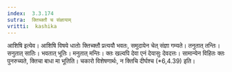 ```yaml
---
index:  3.3.174
sutra:  क्तिच्क्तौ च संज्ञायाम्
vritti:  kashika 
---
```


आशिषि इत्येव। आशिषि विषये धातोः क्तिच्क्तौ प्रत्ययौ भवतः, समुदायेन चेत् संज्ञा गम्यते। तनुतात् तन्तिः। सनुतात् सातिः। भवतात् भूतिः। मनुतात् मन्तिः। क्तः खल्वपि देवा एनं देयासुः देवदत्तः। सामान्येन विहितः क्तः पुनरुच्यते, क्तिचा बाधा मा भूतिति। चकारो विशेषणार्थः, न क्तिचि दीर्घश्च (*6,4.39) इति।

